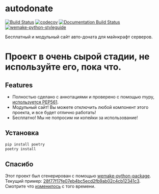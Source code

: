 # autodonate

[![Build Status](https://github.com/fire-squad/autodonate/actions/workflows/test.yml/badge.svg?branch=master)](https://github.com/fire-squad/autodonate/actions?query=workflow%3Atest)
[![codecov](https://codecov.io/gh/fire-squad/autodonate/branch/master/graph/badge.svg)](https://codecov.io/gh/fire-squad/autodonate)
[![Documentation Build Status](https://readthedocs.org/projects/autodonate/badge/?version=latest)](https://autodonate.readthedocs.io/en/latest/?badge=latest)
[![wemake-python-styleguide](https://img.shields.io/badge/style-wemake-000000.svg)](https://github.com/wemake-services/wemake-python-styleguide)

Бесплатный и модульный сайт авто-доната для майнкрафт серверов.

# Проект в очень сырой стадии, не используйте его, пока что.


## Features

- Полностью сделано с аннотациями и проверено с помощью mypy, [используется PEP561](https://www.python.org/dev/peps/pep-0561/).
- Модульный сайт! Вы можете отключить любой компонент этого проекта, и все будет отлично работать!
- Бесплатно! Мы не попросим ни копейки за использование!


## Установка

```bash
pip install poetry
poetry install
```


## Спасибо

Этот проект был сгенерирован с помощью [wemake-python-package](https://github.com/wemake-services/wemake-python-package). Текущий пример: [28f77f17fe07eb4bc5ecd2fb9ab02c4cb12341c3](https://github.com/wemake-services/wemake-python-package/tree/28f77f17fe07eb4bc5ecd2fb9ab02c4cb12341c3). Смотрите что [изменилось](https://github.com/wemake-services/wemake-python-package/compare/28f77f17fe07eb4bc5ecd2fb9ab02c4cb12341c3...master) с того времени.
